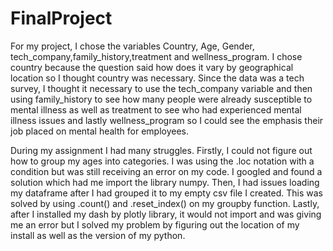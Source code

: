 # FinalProject

For my project, I chose the variables Country, Age, Gender, tech_company,family_history,treatment and wellness_program. 
I chose country because the question said how does it vary by geographical location so I thought country was necessary.  Since the data was a tech survey,
I thought it necessary to use the tech_company variable and then using family_history to see how many people were already susceptible to mental illness
as well as treatment to see who had experienced mental illness issues and lastly wellness_program so I could see the emphasis their job placed on mental health for employees.

During my assignment I had many struggles.  Firstly, I could not figure out how to group my ages into categories.  I was using the .loc notation with a condition
but was still receiving an error on my code.  I googled and found a solution which had me import the library numpy.  Then, I had issues loading my dataframe
after I had grouped it to my empty csv file I created.  This was solved by using .count() and .reset_index() on my groupby function.  Lastly, after I installed
my dash by plotly library, it would not import and was giving me an error but I solved my problem by figuring out the location of my install as well as the version of my python.




